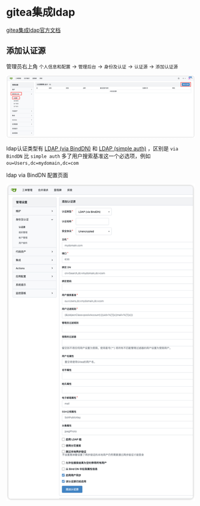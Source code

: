 # gitea集成ldap

[gitea集成ldap官方文档](https://docs.gitea.cn/usage/authentication?_highlight=ldap#ldapsimple-auth)



## 添加认证源

管理员右上角 `个人信息和配置` -> `管理后台` -> `身份及认证` -> `认证源` -> `添加认证源`

![iShot_2025-09-18_10.07.00](https://raw.githubusercontent.com/pptfz/picgo-images/master/img/iShot_2025-09-18_10.07.00.png)



ldap认证类型有 [LDAP (via BindDN)](https://docs.gitea.cn/usage/authentication#ldapvia-binddn) 和 [LDAP (simple auth)](https://docs.gitea.cn/usage/authentication#ldapsimple-auth) ，区别是 `via BindDN` 比 `simple auth` 多了用户搜索基准这一个必选项，例如 `ou=Users,dc=mydomain,dc=com`



ldap via BindDN 配置页面

![iShot_2025-09-18_10.15.34](https://raw.githubusercontent.com/pptfz/picgo-images/master/img/iShot_2025-09-18_10.15.34.png)

